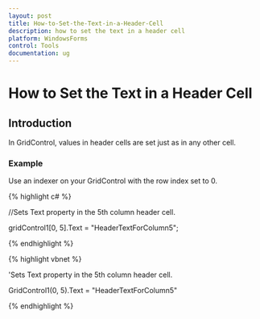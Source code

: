 ```yaml
---
layout: post
title: How-to-Set-the-Text-in-a-Header-Cell
description: how to set the text in a header cell
platform: WindowsForms
control: Tools
documentation: ug
---
```


# How to Set the Text in a Header Cell

## Introduction

In GridControl, values in header cells are set just as in any other cell. 

### Example

Use an indexer on your GridControl with the row index set to 0.

{% highlight c# %}



//Sets Text property in the 5th column header cell.

gridControl1[0, 5].Text = "HeaderTextForColumn5";

{% endhighlight  %}

{% highlight vbnet %}



'Sets Text property in the 5th column header cell.

GridControl1(0, 5).Text = "HeaderTextForColumn5"

{% endhighlight  %}

